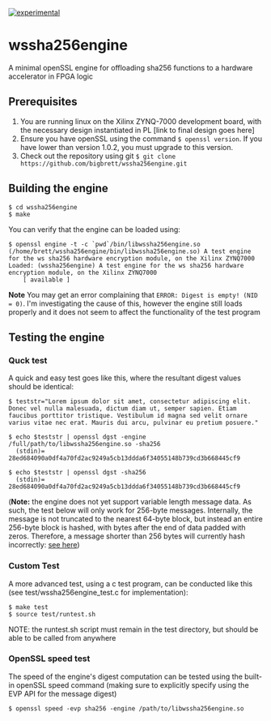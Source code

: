 [![experimental](http://badges.github.io/stability-badges/dist/experimental.svg)](http://github.com/badges/stability-badges)
# wssha256engine
A minimal openSSL engine for offloading sha256 functions to a hardware accelerator in FPGA logic

## Prerequisites
1. You are running linux on the Xilinx ZYNQ-7000 development board, with the necessary design instantiated in PL [link to final design goes here]
2. Ensure you have openSSL using the command `$ openssl version`. If you have lower than version 1.0.2, you must upgrade to this version.
3. Check out the repository using git `$ git clone https://github.com/bigbrett/wssha256engine.git` 

## Building the engine

    $ cd wssha256engine
    $ make

You can verify that the engine can be loaded using: 

    $ openssl engine -t -c `pwd`/bin/libwssha256engine.so
    (/home/brett/wssha256engine/bin/libwssha256engine.so) A test engine for the ws sha256 hardware encryption module, on the Xilinx ZYNQ7000
    Loaded: (wssha256engine) A test engine for the ws sha256 hardware encryption module, on the Xilinx ZYNQ7000
        [ available ]

**Note** You may get an error complaining that `ERROR: Digest is empty! (NID = 0)`. I'm investigating the cause of this, however the engine still loads properly and it does not seem to affect the functionality of the test program 

## Testing the engine
### Quck test
A quick and easy test goes like this, where the resultant digest values should be identical: 

    $ teststr="Lorem ipsum dolor sit amet, consectetur adipiscing elit. Donec vel nulla malesuada, dictum diam ut, semper sapien. Etiam faucibus porttitor tristique. Vestibulum id magna sed velit ornare varius vitae nec erat. Mauris dui arcu, pulvinar eu pretium posuere."
    
    $ echo $teststr | openssl dgst -engine /full/path/to/libwssha256engine.so -sha256
      (stdin)= 28ed684090a0df4a70fd2ac9249a5cb13ddda6f34055148b739cd3b668445cf9
    
    $ echo $teststr | openssl dgst -sha256
      (stdin)= 28ed684090a0df4a70fd2ac9249a5cb13ddda6f34055148b739cd3b668445cf9

(**Note:** the engine does not yet support variable length message data. As such, the test below will only work for 256-byte messages. Internally, the message is not truncated to the nearest 64-byte block, but instead an entire 256-byte block is hashed, with bytes after the end of data padded with zeros. Therefore, a message shorter than 256 bytes will currently hash incorrectly: [see here](https://crypto.stackexchange.com/questions/46996/openssl-sha1-message-digest-not-matching-with-nist-vector-input))

### Custom Test
A more advanced test, using a c test program, can be conducted like this (see test/wssha256engine_test.c for implementation): 
    
    $ make test
    $ source test/runtest.sh

NOTE: the runtest.sh script must remain in the test directory, but should be able to be called from anywhere
    
### OpenSSL speed test
The speed of the engine's digest computation can be tested using the built-in openSSL speed command (making sure to explicitly specify using the EVP API for the message digest)

    $ openssl speed -evp sha256 -engine /path/to/libwssha256engine.so


